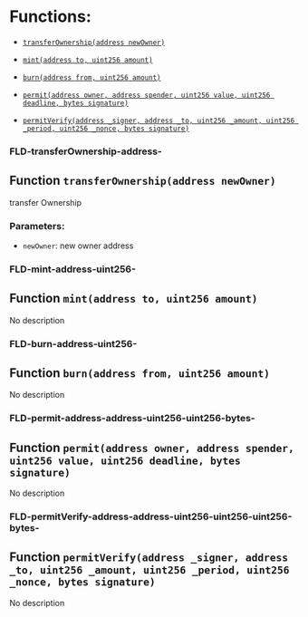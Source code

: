 # Functions:

- [`transferOwnership(address newOwner)`](#FLD-transferOwnership-address-)

- [`mint(address to, uint256 amount)`](#FLD-mint-address-uint256-)

- [`burn(address from, uint256 amount)`](#FLD-burn-address-uint256-)

- [`permit(address owner, address spender, uint256 value, uint256 deadline, bytes signature)`](#FLD-permit-address-address-uint256-uint256-bytes-)

- [`permitVerify(address _signer, address _to, uint256 _amount, uint256 _period, uint256 _nonce, bytes signature)`](#FLD-permitVerify-address-address-uint256-uint256-uint256-bytes-)

### FLD-transferOwnership-address-

## Function `transferOwnership(address newOwner)`

transfer Ownership

### Parameters:

- `newOwner`: new owner address

### FLD-mint-address-uint256-

## Function `mint(address to, uint256 amount)`

No description

### FLD-burn-address-uint256-

## Function `burn(address from, uint256 amount)`

No description

### FLD-permit-address-address-uint256-uint256-bytes-

## Function `permit(address owner, address spender, uint256 value, uint256 deadline, bytes signature)`

No description

### FLD-permitVerify-address-address-uint256-uint256-uint256-bytes-

## Function `permitVerify(address _signer, address _to, uint256 _amount, uint256 _period, uint256 _nonce, bytes signature)`

No description
